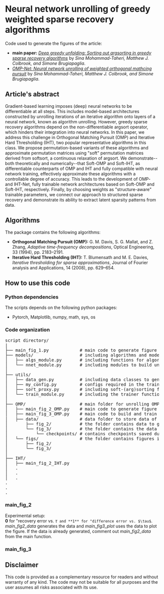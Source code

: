 # Neural network unrolling of greedy weighted sparse recovery algorithms
Code used to generate the figures of the article: 
* **main paper:** [*Deep greedy unfolding: Sorting out argsorting in greedy sparse recovery algorithms*](https://arxiv.org/abs/2303.00844) by *Sina Mohammad-Taheri, Matthew J. Colbrook, and Simone Brugiapaglia*.
* [*OMP-Net: Neural network unrolling of weighted orthogonal mathcing pursuit*](https://arxiv.org/abs/2303.00844) by *Sina Mohammad-Taheri, Matthew J. Colbrook, and Simone Brugiapaglia*.

## Article's abstract
Gradient-based learning imposes (deep) neural networks to be differentiable at all steps. This includes model-based architectures constructed by unrolling iterations of an iterative algorithm onto layers of a neural network, known as algorithm unrolling. However, greedy sparse recovery algorithms depend on the non-differentiable argsort operator, which hinders their integration into neural networks. In this paper, we address this challenge in Orthogonal Matching Pursuit (OMP) and Iterative Hard Thresholding (IHT), two popular representative algorithms in this class. We propose permutation-based variants of these algorithms and approximate permutation matrices using "soft" permutation matrices derived from softsort, a continuous relaxation of argsort. We demonstrate--both theoretically and numerically--that Soft-OMP and Soft-IHT, as differentiable counterparts of OMP and IHT and fully compatible with neural network training, effectively approximate these algorithms with a controllable degree of accuracy. This leads to the development of OMP- and IHT-Net, fully trainable network architectures based on Soft-OMP and Soft-IHT, respectively. Finally, by choosing weights as "structure-aware" trainable parameters, we connect our approach to structured sparse recovery and demonstrate its ability to extract latent sparsity patterns from data.

## Algorithms
The package contains the following algorithms:
* **Orthogonal Matching Pursuit (OMP):** G. M. Davis, S. G. Mallat, and Z. Zhang, *Adaptive time-frequency decompositions*, Optical Engineering, 33 (1994), pp. 2183–2191.
* **Iterative Hard Thresholding (IHT):** T. Blumensath and M. E. Davies, *Iterative thresholding for sparse approximations*, Journal of Fourier analysis and Applications, 14 (2008), pp. 629–654.

## How to use this code
### Python dependencies
The scripts depends on the following python packages:
* Pytorch, Matplotlib, numpy, math, sys, os
### Code organization
<pre>
script directory/
|
├── main_fig_1.py            # main code to generate figure 1: Sort vs. Soft-sort
├── models/                  # including algorithms and models
│   ├── algs_module.py       # including functions for algorithms in the package
│   └── nnet_module.py       # including modules to build unrolled neural networks in the package
│
├── utils/
│   ├── data_gen.py          # including data classes to generate the training and validation data for each unrolled network
│   ├── my_config.py         # configs required in the training of networks, used in train_module
│   ├── sort_proxy.py        # including soft-(arg)sorting functions to generate approximate permutation matrices 
│   └── train_module.py      # including the trainer function for training networks
│
├── OMP/                     # main folder for unrolling OMP algorithm
│   ├── main_fig_2_OMP.py    # main code to generate figure 2: difference error vs. tau (recovery error vs. tau in the second paper)
│   ├── main_fig_3_OMP.py    # main code to build and train neural networks generating figure 3: MSE-Loss, oracle weights, learned weights and relative ℓ2-error boxplots
│   ├── data/                # data folder to store data of figures 2 and 3
│       ├── fig_2/           # the folder contains data to generate figure 2
│       └── fig_3/           # the folder contains the data to generate figure 3: dataset, checkpoints, best checkpoint dictionary
│           └── checkpoints/ # contains checkpoints saved during the training procedure
│   └── figs/                # the folder contains figures in the main paper
│       ├── fig_2/
│       └── fig_3/
│
├── IHT/
│   ├── main_fig_2_IHT.py
│   .
│   .
│   .
.
.
.
</pre>

### main_fig_2
Experimental setup:  
**0** for "recovery error vs. $\tau$`` and **1** for "difference error vs. $\tau$``.  
*main_fig2_data* generates the data and *main_fig3_plot* uses the data to plot the figure. If the data is already generated, comment out *main_fig2_data* from the main function.
### main_fig_3
  
## Disclaimer
This code is provided as a complementary resource for readers and without warranty of any kind. The code may not be suitable for all purposes and the user assumes all risks associated with its use.
